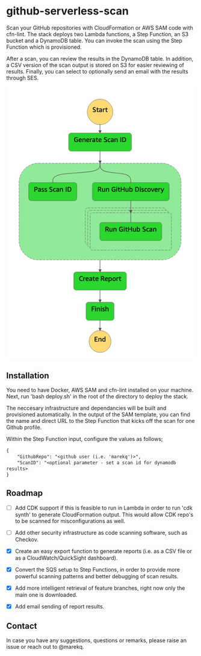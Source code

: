 github-serverless-scan
======================

Scan your GitHub repositories with CloudFormation or AWS SAM code with cfn-lint. The stack deploys two Lambda functions, a Step Function, an S3 bucket and a DynamoDB table. You can invoke the scan using the Step Function which is provisioned. 

After a scan, you can review the results in the DynamoDB table. In addition, a CSV version of the scan output is stored on S3 for easier reviewing of results. Finally, you can select to optionally send an email with the results through SES.


![alt text](./docs/architecture.png)



Installation
------------

You need to have Docker, AWS SAM and cfn-lint installed on your machine. Next, run 'bash deploy.sh' in the root of the directory to deploy the stack. 

The neccesary infrastructure and dependancies will be built and provisioned automatically. In the output of the SAM template, you can find the name and direct URL to the Step Function that kicks off the scan for one Github profile. 

Within the Step Function input, configure the values as follows;

```
{
    "GithubRepo": "<github user (i.e. 'marekq')>",
    "ScanID": "<optional parameter - set a scan id for dynamodb results>
}
```


Roadmap
-------

- [ ] Add CDK support if this is feasible to run in Lambda in order to run 'cdk synth' to generate CloudFormation output. This would allow CDK repo's to be scanned for misconfigurations as well. 
- [ ] Add other security infrastructure as code scanning software, such as Checkov. 
- [X] Create an easy export function to generate reports (i.e. as a CSV file or as a CloudWatch/QuickSight dashboard). 
- [X] Convert the SQS setup to Step Functions, in order to provide more powerful scanning patterns and better debugging of scan results. 
- [X] Add more intelligent retrieval of feature branches, right now only the main one is downloaded.
- [X] Add email sending of report results. 


Contact
-------

In case you have any suggestions, questions or remarks, please raise an issue or reach out to @marekq.
